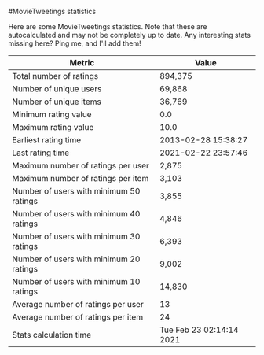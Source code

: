 #MovieTweetings statistics

Here are some MovieTweetings statistics. Note that these are autocalculated and may not be completely up to date. Any interesting stats missing here? Ping me, and I'll add them!

Metric | Value
--- | ---
Total number of ratings                 | 894,375
Number of unique users                  | 69,868
Number of unique items                  | 36,769
Minimum rating value                    | 0.0
Maximum rating value                    | 10.0
Earliest rating time                    | 2013-02-28 15:38:27
Last rating time                        | 2021-02-22 23:57:46
Maximum number of ratings per user      | 2,875
Maximum number of ratings per item      | 3,103
Number of users with minimum 50 ratings | 3,855
Number of users with minimum 40 ratings | 4,846
Number of users with minimum 30 ratings | 6,393
Number of users with minimum 20 ratings | 9,002
Number of users with minimum 10 ratings | 14,830
Average number of ratings per user      | 13
Average number of ratings per item      | 24
Stats calculation time                  | Tue Feb 23 02:14:14 2021

